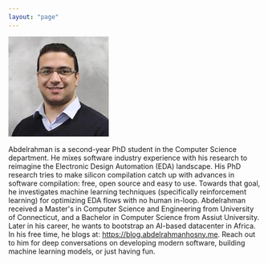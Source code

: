 ```yaml
---
layout: "page"
---
```




![](/members/abdel_mini.jpg)


Abdelrahman is a second-year PhD student in the Computer Science department. He mixes software industry experience with his research to reimagine the Electronic Design Automation (EDA) landscape. His PhD research tries to make silicon compilation catch up with advances in software compilation: free, open source and easy to use. Towards that goal, he investigates machine learning techniques (specifically reinforcement learning) for optimizing EDA flows with no human in-loop. Abdelrahman received a Master's in Computer Science and Engineering from University of Connecticut, and a Bachelor in Computer Science from Assiut University. Later in his career, he wants to bootstrap an AI-based datacenter in Africa. In his free time, he blogs at: https://blog.abdelrahmanhosny.me. Reach out to him for deep conversations on developing modern software, building machine learning models, or just having fun.
